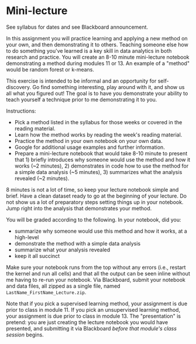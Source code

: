 # Mini-lecture

See syllabus for dates and see Blackboard announcement.

In this assignment you will practice learning and applying a new method on your own, and then demonstrating it to others. Teaching someone else how to do something you've learned is a key skill in data analytics in both research and practice. You will create an 8-10 minute mini-lecture notebook demonstrating a method during modules 11 or 13. An example of a "method" would be random forest or k-means.

This exercise is intended to be informal and an opportunity for self-discovery. Go find something interesting, play around with it, and show us all what you figured out! The goal is to have you demonstrate your ability to teach yourself a technique prior to me demonstrating it to you.

Instructions:

  - Pick a method listed in the syllabus for those weeks or covered in the reading material.
  - Learn how the method works by reading the week's reading material.
  - Practice the method in your own notebook on your own data.
  - Google for additional usage examples and further information.
  - Prepare a mini-lecture notebook that would take 8-10 minute to present that 1) briefly introduces why someone would use the method and how it works (~2 minutes), 2) demonstrates in code how to use the method for a simple data analysis (~5 minutes), 3) summarizes what the analysis revealed (~2 minutes).

8 minutes is not a lot of time, so keep your lecture notebook simple and brief. Have a clean dataset ready to go at the beginning of your lecture. Do not show us a lot of preparatory steps setting things up in your  notebook. Jump right into the analysis that demonstrates your method.

You will be graded according to the following. In your notebook, did you:

  - summarize why someone would use this method and how it works, at a high-level
  - demonstrate the method with a simple data analysis
  - summarize what your analysis revealed
  - keep it all succinct

Make sure your notebook runs from the top without any errors (i.e., restart the kernel and run all cells) and that all the output can be seen inline without me having to re-run your notebook. Via Blackboard, submit your notebook and data files, all zipped as a single file, named `LastName_FirstName_Lecture.zip`.

Note that if you pick a supervised learning method, your assignment is due prior to class in module 11. If you pick an unsupervised learning method, your assignment is due prior to class in module 13. The "presentation" is pretend: you are just creating the lecture notebook you would have presented, and submitting it via Blackboard *before that module's class session* begins.
